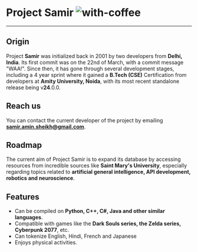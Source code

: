 # **Project Samir** ![with-coffee](https://img.shields.io/badge/powered%20by-%E2%98%95%EF%B8%8F%20coffee-orange.svg)
***

## Origin
Project **Samir** was initialized back in 2001 by two developers from **Delhi, India**. Its first commit was on the 22nd of March, with a commit message "WAA!". Since then, it has gone through several development stages, including a 4 year sprint where it gained a **B.Tech (CSE)** Certification from developers at **Amity University, Noida**, with its most recent standalone release being v**24**.0.0.

## Reach us
You can contact the current developer of the project by emailing **samir.amin.sheikh@gmail.com**. 

## Roadmap
The current aim of Project Samir is to expand its database by accessing resources from incredible sources like **Saint Mary's University**, especially regarding topics related to **artificial general intelligence, API development, robotics and neuroscience**. 

## Features
- Can be compiled on **Python, C++, C#, Java and other similar languages**.
- Compatible with games like the **Dark Souls series, the Zelda series, Cyberpunk 2077**, etc.
- Can tokenize English, Hindi, French and Japanese
- Enjoys physical activities.
